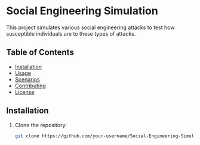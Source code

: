 # Social Engineering Simulation

This project simulates various social engineering attacks to test how susceptible individuals are to these types of attacks.

## Table of Contents

- [Installation](#installation)
- [Usage](#usage)
- [Scenarios](#scenarios)
- [Contributing](#contributing)
- [License](#license)

## Installation

1. Clone the repository:
   ```bash
   git clone https://github.com/your-username/Social-Engineering-Simulation.git
